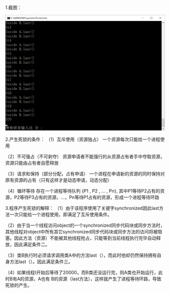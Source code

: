 1.截图：

![img](https://github.com/tzykgod/ES2016_14353281/blob/master/deadlock.png)

2.产生死锁的条件：
（1）互斥使用（资源独占） 
一个资源每次只能给一个进程使用 

（2）不可强占（不可剥夺） 
资源申请者不能强行的从资源占有者手中夺取资源，资源只能由占有者自愿释放 

（3）请求和保持（部分分配，占有申请） 
一个进程在申请新的资源的同时保持对原有资源的占有（只有这样才是动态申请，动态分配） 

（4）循环等待 
存在一个进程等待队列 
{P1 , P2 , … , Pn}, 
其中P1等待P2占有的资源，P2等待P3占有的资源，…，Pn等待P1占有的资源，形成一个进程等待环路

3.程序产生死锁的解释：
（1）由于该程序使用了关键字synchronized因此last方法一次只能给一个进程使用，即满足了互斥使用条件。

（2）由于当一个线程访问object的一个synchronized同步代码块或同步方法时，其他线程对object中所有其它synchronized同步代码块或同步方法的访问将被阻塞。因此方法（资源）不能被其他线程抢占，只能等到当前线程执行完毕自动释放，因此满足条件二。

（3）类B执行时必须请求调用类A中的方法last（），而此时他却仍然保持拥有自身方法last（）。因此满足条件三。

（4）如果线程t开始后等待了20000，而B类还没运行完，则A类也开始运行，此时B有A的资源，A也有
B的资源（last方法），这样就产生了进程等待环路，导致死锁的产生。